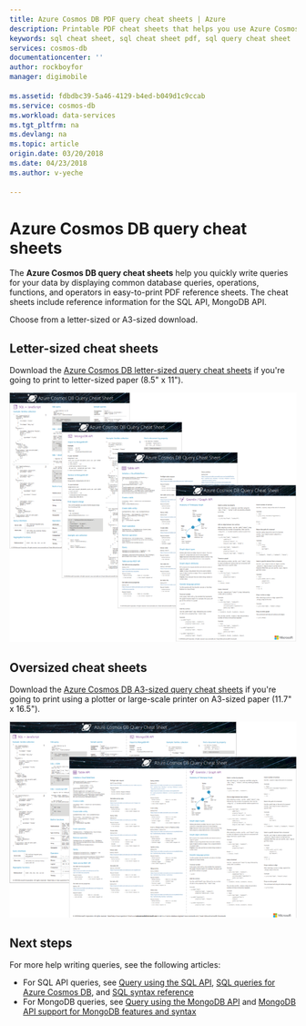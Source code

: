 ```yaml
---
title: Azure Cosmos DB PDF query cheat sheets | Azure
description: Printable PDF cheat sheets that helps you use Azure Cosmos DB's SQL, MongoDB, Graph, and Table APIs to query your data
keywords: sql cheat sheet, sql cheat sheet pdf, sql query cheat sheet
services: cosmos-db
documentationcenter: ''
author: rockboyfor
manager: digimobile

ms.assetid: fdbdbc39-5a46-4129-b4ed-b049d1c9ccab
ms.service: cosmos-db
ms.workload: data-services
ms.tgt_pltfrm: na
ms.devlang: na
ms.topic: article
origin.date: 03/20/2018
ms.date: 04/23/2018
ms.author: v-yeche

---
```

# Azure Cosmos DB query cheat sheets

The **Azure Cosmos DB query cheat sheets** help you quickly write queries for your data by displaying common database queries, operations, functions, and operators in easy-to-print PDF reference sheets. The cheat sheets include reference information for the SQL API, MongoDB API.
<!-- Not Available on  Table API, and Gremlin/Graph API -->

Choose from a letter-sized or A3-sized download. 

## Letter-sized cheat sheets

Download the [Azure Cosmos DB letter-sized query cheat sheets](http://go.microsoft.com/fwlink/?LinkId=623215) if you're going to print to letter-sized paper (8.5" x 11").

![Azure Cosmos DB query cheat sheets - letter-sized, with SQL API, JavaScript, MongoDB API, Graph API, and Table API queries and functions](./media/query-cheat-sheet/azure-cosmos-db-cheat-sheet-letter.png)

## Oversized cheat sheets
Download the [Azure Cosmos DB A3-sized query cheat sheets](https://go.microsoft.com/fwlink/?linkid=870413) if you're going to print using a plotter or large-scale printer on A3-sized paper (11.7" x 16.5").

![Azure Cosmos DB query cheat sheets - A3-sized, with SQL API, JavaScript, MongoDB API, Graph API, and Table API queries and functions](./media/query-cheat-sheet/azure-cosmos-db-cheat-sheet-a3.png)

## Next steps
For more help writing queries, see the following articles:
* For SQL API queries, see [Query using the SQL API](tutorial-query-sql-api.md), [SQL queries for Azure Cosmos DB](sql-api-sql-query.md), and [SQL syntax reference](sql-api-sql-query-reference.md)
* For MongoDB queries, see [Query using the MongoDB API](tutorial-query-mongodb.md) and [MongoDB API support for MongoDB features and syntax](mongodb-feature-support.md)
<!-- Not Avaiable on * For Graph API queries, see [Query using the Graph API](tutorial-query-graph.md) -->
<!-- Not Avaiable on [Azure Cosmos DB Gremlin graph support](gremlin-support.md)-->
<!-- Not Avaiable on * For Table API queries, see [Query using the Table API](tutorial-query-table.md)-->

<!-- Update_Description: new articles on cosmos db query cheat sheet  -->
<!--ms.date: 04/23/2018-->

